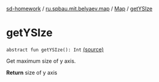 [sd-homework](../../index.md) / [ru.spbau.mit.belyaev.map](../index.md) / [Map](index.md) / [getYSIze](.)

# getYSIze

`abstract fun getYSIze(): Int` [(source)](https://github.com/StasBel/sd-homework/blob/Roguelike/src/main/kotlin/ru/spbau/mit/belyaev/map/Map.kt#L27)

Get maximum size of y axis.

**Return**
size of y axis

